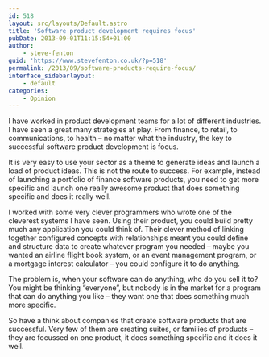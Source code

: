 ```yaml
---
id: 518
layout: src/layouts/Default.astro
title: 'Software product development requires focus'
pubDate: 2013-09-01T11:15:54+01:00
author:
    - steve-fenton
guid: 'https://www.stevefenton.co.uk/?p=518'
permalink: /2013/09/software-products-require-focus/
interface_sidebarlayout:
    - default
categories:
    - Opinion
---
```


I have worked in product development teams for a lot of different industries. I have seen a great many strategies at play. From finance, to retail, to communications, to health – no matter what the industry, the key to successful software product development is focus.

It is very easy to use your sector as a theme to generate ideas and launch a load of product ideas. This is not the route to success. For example, instead of launching a portfolio of finance software products, you need to get more specific and launch one really awesome product that does something specific and does it really well.

I worked with some very clever programmers who wrote one of the cleverest systems I have seen. Using their product, you could build pretty much any application you could think of. Their clever method of linking together configured concepts with relationships meant you could define and structure data to create whatever program you needed – maybe you wanted an airline flight book system, or an event management program, or a mortgage interest calculator – you could configure it to do anything.

The problem is, when your software can do anything, who do you sell it to? You might be thinking “everyone”, but nobody is in the market for a program that can do anything you like – they want one that does something much more specific.

So have a think about companies that create software products that are successful. Very few of them are creating suites, or families of products – they are focussed on one product, it does something specific and it does it well.